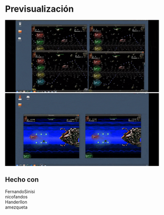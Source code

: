 # Previsualización

![alt text](media/gleylancer1.gif)
![alt text](media/gleylancer2.gif)

## Hecho con
FernandoSinisi   
nicofandos   
Handerllon   
amezqueta
 
